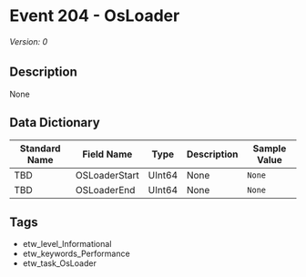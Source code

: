 # Event 204 - OsLoader
###### Version: 0

## Description
None

## Data Dictionary
|Standard Name|Field Name|Type|Description|Sample Value|
|---|---|---|---|---|
|TBD|OSLoaderStart|UInt64|None|`None`|
|TBD|OSLoaderEnd|UInt64|None|`None`|

## Tags
* etw_level_Informational
* etw_keywords_Performance
* etw_task_OsLoader